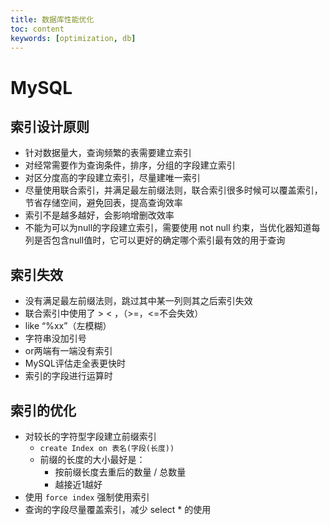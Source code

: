 ```yaml
---
title: 数据库性能优化
toc: content
keywords: [optimization, db]
---
```


# MySQL

## 索引设计原则

- 针对数据量大，查询频繁的表需要建立索引
- 对经常需要作为查询条件，排序，分组的字段建立索引
- 对区分度高的字段建立索引，尽量建唯一索引
- 尽量使用联合索引，并满足最左前缀法则，联合索引很多时候可以覆盖索引，节省存储空间，避免回表，提高查询效率
- 索引不是越多越好，会影响增删改效率
- 不能为可以为null的字段建立索引，需要使用 not null 约束，当优化器知道每列是否包含null值时，它可以更好的确定哪个索引最有效的用于查询

## 索引失效

- 没有满足最左前缀法则，跳过其中某一列则其之后索引失效
- 联合索引中使用了 > < ，（>=，<=不会失效）
- like “%xx”（左模糊）
- 字符串没加引号
- or两端有一端没有索引
- MySQL评估走全表更快时
- 索引的字段进行运算时

## 索引的优化

- 对较长的字符型字段建立前缀索引
  - `create Index on 表名(字段(长度))`
  - 前缀的长度的大小最好是：
    -  按前缀长度去重后的数量 / 总数量
    -  越接近1越好
- 使用 `force index` 强制使用索引
- 查询的字段尽量覆盖索引，减少 select * 的使用